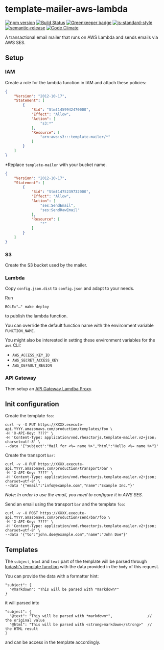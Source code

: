 # template-mailer-aws-lambda

[![npm version](https://img.shields.io/npm/v/@rheactorjs/template-mailer-aws-lambda.svg)](https://www.npmjs.com/package/@rheactorjs/template-mailer-aws-lambda)
[![Build Status](https://travis-ci.org/RHeactorJS/template-mailer-aws-lambda.svg?branch=master)](https://travis-ci.org/RHeactorJS/template-mailer-aws-lambda)
[![Greenkeeper badge](https://badges.greenkeeper.io/RHeactorJS/template-mailer-aws-lambda.svg)](https://greenkeeper.io/) 
[![js-standard-style](https://img.shields.io/badge/code%20style-standard-brightgreen.svg)](http://standardjs.com/)
[![semantic-release](https://img.shields.io/badge/semver-semantic%20release-e10079.svg)](https://github.com/semantic-release/semantic-release)
[![Code Climate](https://codeclimate.com/github/RHeactorJS/template-mailer-aws-lambda/badges/gpa.svg)](https://codeclimate.com/github/RHeactorJS/template-mailer-aws-lambda)

A transactional email mailer that runs on AWS Lambda and sends emails via AWS SES.

## Setup

### IAM

Create a role for the lambda function in IAM and attach these policies:

```json
{
    "Version": "2012-10-17",
    "Statement": [
        {
            "Sid": "Stmt1459942470000",
            "Effect": "Allow",
            "Action": [
                "s3:*"
            ],
            "Resource": [
                "arn:aws:s3:::template-mailer/*"
            ]
        }
    ]
}
```

*Replace `template-mailer` with your bucket name.

```json
{
    "Version": "2012-10-17",
    "Statement": [
        {
            "Sid": "Stmt1475239732000",
            "Effect": "Allow",
            "Action": [
                "ses:SendEmail",
                "ses:SendRawEmail"
            ],
            "Resource": [
                "*"
            ]
        }
    ]
}
```

### S3

Create the S3 bucket used by the mailer.

### Lambda

Copy `config.json.dist` to `config.json` and adapt to your needs.

Run 

    ROLE="…" make deploy

to publish the lambda function. 

You can override the default function name with the environment variable `FUNCTION_NAME`.

You might also be interested in setting these environment variables for the `aws` CLI:

 - `AWS_ACCESS_KEY_ID`
 - `AWS_SECRET_ACCESS_KEY`
 - `AWS_DEFAULT_REGION`

### API Gateway

Then setup an [API Gateway Lamdba Proxy](http://docs.aws.amazon.com/apigateway/latest/developerguide/integrating-api-with-aws-services-lambda.html).

## Init configuration

Create the template `foo`:

    curl -v -X PUT https://XXXX.execute-api.YYYY.amazonaws.com/production/templates/foo \
    -H 'X-API-Key: ????' \
    -H 'Content-Type: application/vnd.rheactorjs.template-mailer.v2+json; charset=utf-8' \
    --data '{"subject":"Mail for <%= name %>","html":"Hello <%= name %>"}'

Create the transport `bar`:

    curl -v -X PUT https://XXXX.execute-api.YYYY.amazonaws.com/production/transport/bar \
    -H 'X-API-Key: ????' \
    -H 'Content-Type: application/vnd.rheactorjs.template-mailer.v2+json; charset=utf-8' \
    --data '{"email":"info@example.com","name":"Example Inc."}'

*Note: In order to use the email, you need to configure it in AWS SES.*

Send an email using the transport `bar` and the template `foo`:
    
    curl -v -X POST https://XXXX.execute-api.YYYY.amazonaws.com/production/send/bar/foo \
    -H 'X-API-Key: ????' \
    -H 'Content-Type: application/vnd.rheactorjs.template-mailer.v2+json; charset=utf-8' \
    --data '{"to":"john.doe@example.com","name":"John Doe"}'

## Templates

The `subject`, `html` and `text` part of the template will be parsed through [lodash's template function](https://lodash.com/docs#template)
with the data provided in the `body` of this request.

You can provide the data with a formatter hint:

    "subject": {
      "@markdown": "This will be parsed with *markdown*"
    }
    
it will parsed into 

    "subject": {
      "@text": "This will be parsed with *markdown*",                // the original value
      "@html": "This will be parsed with <strong>markdown</strong>"  // the HTML result
    }

and can be access in the template accordingly.
